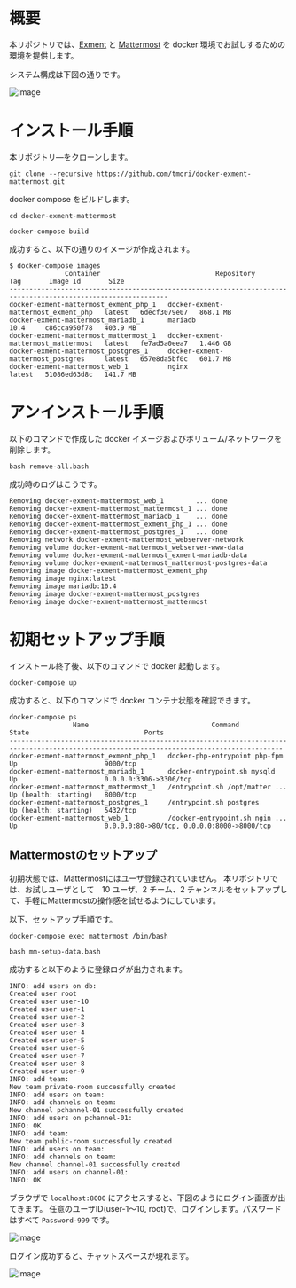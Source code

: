 # 概要
本リポジトリでは、[Exment](https://exment.net/) と [Mattermost](https://mattermost.com/) を docker 環境でお試しするための環境を提供します。

システム構成は下図の通りです。

![image](https://user-images.githubusercontent.com/164193/196333699-390cf3ad-a86b-4229-8a0c-a4259bd40ee5.png)


# インストール手順

本リポジトリ―をクローンします。

```
git clone --recursive https://github.com/tmori/docker-exment-mattermost.git
```

docker compose をビルドします。

```
cd docker-exment-mattermost
```

```
docker-compose build
```

成功すると、以下の通りのイメージが作成されます。

```
$ docker-compose images
              Container                             Repository                 Tag       Image Id       Size
--------------------------------------------------------------------------------------------------------------
docker-exment-mattermost_exment_php_1   docker-exment-mattermost_exment_php   latest   6decf3079e07   868.1 MB
docker-exment-mattermost_mariadb_1      mariadb                               10.4     c86cca950f78   403.9 MB
docker-exment-mattermost_mattermost_1   docker-exment-mattermost_mattermost   latest   fe7ad5a0eea7   1.446 GB
docker-exment-mattermost_postgres_1     docker-exment-mattermost_postgres     latest   657e8da5bf0c   601.7 MB
docker-exment-mattermost_web_1          nginx                                 latest   51086ed63d8c   141.7 MB
```

# アンインストール手順

以下のコマンドで作成した docker イメージおよびボリューム/ネットワークを削除します。

```
bash remove-all.bash
```

成功時のログはこうです。

```
Removing docker-exment-mattermost_web_1        ... done
Removing docker-exment-mattermost_mattermost_1 ... done
Removing docker-exment-mattermost_mariadb_1    ... done
Removing docker-exment-mattermost_exment_php_1 ... done
Removing docker-exment-mattermost_postgres_1   ... done
Removing network docker-exment-mattermost_webserver-network
Removing volume docker-exment-mattermost_webserver-www-data
Removing volume docker-exment-mattermost_exment-mariadb-data
Removing volume docker-exment-mattermost_mattermost-postgres-data
Removing image docker-exment-mattermost_exment_php
Removing image nginx:latest
Removing image mariadb:10.4
Removing image docker-exment-mattermost_postgres
Removing image docker-exment-mattermost_mattermost
```

# 初期セットアップ手順

インストール終了後、以下のコマンドで docker 起動します。

```
docker-compose up
```

成功すると、以下のコマンドで docker コンテナ状態を確認できます。

```
docker-compose ps
                Name                               Command                       State                             Ports
-------------------------------------------------------------------------------------------------------------------------------------------
docker-exment-mattermost_exment_php_1   docker-php-entrypoint php-fpm    Up                      9000/tcp
docker-exment-mattermost_mariadb_1      docker-entrypoint.sh mysqld      Up                      0.0.0.0:3306->3306/tcp
docker-exment-mattermost_mattermost_1   /entrypoint.sh /opt/matter ...   Up (health: starting)   8000/tcp
docker-exment-mattermost_postgres_1     /entrypoint.sh postgres          Up (health: starting)   5432/tcp
docker-exment-mattermost_web_1          /docker-entrypoint.sh ngin ...   Up                      0.0.0.0:80->80/tcp, 0.0.0.0:8000->8000/tcp
```

## Mattermostのセットアップ
初期状態では、Mattermostにはユーザ登録されていません。
本リポジトリでは、お試しユーザとして　10 ユーザ、2 チーム、2 チャンネルをセットアップして、手軽にMattermostの操作感を試せるようにしています。

以下、セットアップ手順です。

```
docker-compose exec mattermost /bin/bash
```

```
bash mm-setup-data.bash
```

成功すると以下のように登録ログが出力されます。

```
INFO: add users on db:
Created user root
Created user user-10
Created user user-1
Created user user-2
Created user user-3
Created user user-4
Created user user-5
Created user user-6
Created user user-7
Created user user-8
Created user user-9
INFO: add team:
New team private-room successfully created
INFO: add users on team:
INFO: add channels on team:
New channel pchannel-01 successfully created
INFO: add users on pchannel-01:
INFO: OK
INFO: add team:
New team public-room successfully created
INFO: add users on team:
INFO: add channels on team:
New channel channel-01 successfully created
INFO: add users on channel-01:
INFO: OK
```

ブラウザで `localhost:8000` にアクセスすると、下図のようにログイン画面が出てきます。
任意のユーザID(user-1～10, root)で、ログインします。パスワードはすべて `Password-999` です。

![image](https://user-images.githubusercontent.com/164193/196335160-25767336-894a-4b84-a4ee-1357804a04f5.png)

ログイン成功すると、チャットスペースが現れます。

![image](https://user-images.githubusercontent.com/164193/196335296-a9fa6a59-7078-4d19-b0f1-4ebf8fd13aee.png)
